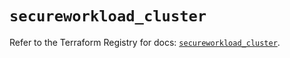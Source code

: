 # `secureworkload_cluster`

Refer to the Terraform Registry for docs: [`secureworkload_cluster`](https://registry.terraform.io/providers/ciscodevnet/secureworkload/1.8.0/docs/resources/cluster).
